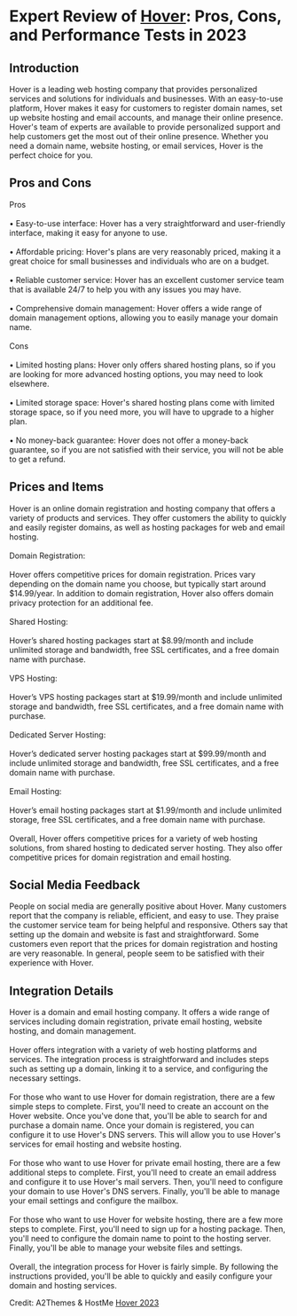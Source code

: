 <h1>Expert Review of <a href="https://a2themes.com/hover-reviews">Hover</a>: Pros, Cons, and Performance Tests in 2023</h1>
<h2>Introduction</h2>
Hover is a leading web hosting company that provides personalized services and solutions for individuals and businesses. With an easy-to-use platform, Hover makes it easy for customers to register domain names, set up website hosting and email accounts, and manage their online presence. Hover's team of experts are available to provide personalized support and help customers get the most out of their online presence. Whether you need a domain name, website hosting, or email services, Hover is the perfect choice for you.
<h2>Pros and Cons</h2>
Pros<br><br>• Easy-to-use interface: Hover has a very straightforward and user-friendly interface, making it easy for anyone to use.<br><br>• Affordable pricing: Hover's plans are very reasonably priced, making it a great choice for small businesses and individuals who are on a budget.<br><br>• Reliable customer service: Hover has an excellent customer service team that is available 24/7 to help you with any issues you may have.<br><br>• Comprehensive domain management: Hover offers a wide range of domain management options, allowing you to easily manage your domain name.<br><br>Cons<br><br>• Limited hosting plans: Hover only offers shared hosting plans, so if you are looking for more advanced hosting options, you may need to look elsewhere.<br><br>• Limited storage space: Hover's shared hosting plans come with limited storage space, so if you need more, you will have to upgrade to a higher plan.<br><br>• No money-back guarantee: Hover does not offer a money-back guarantee, so if you are not satisfied with their service, you will not be able to get a refund.
<h2>Prices and Items</h2>
Hover is an online domain registration and hosting company that offers a variety of products and services. They offer customers the ability to quickly and easily register domains, as well as hosting packages for web and email hosting.<br><br>Domain Registration:<br><br>Hover offers competitive prices for domain registration. Prices vary depending on the domain name you choose, but typically start around $14.99/year. In addition to domain registration, Hover also offers domain privacy protection for an additional fee.<br><br>Shared Hosting:<br><br>Hover’s shared hosting packages start at $8.99/month and include unlimited storage and bandwidth, free SSL certificates, and a free domain name with purchase.<br><br>VPS Hosting:<br><br>Hover’s VPS hosting packages start at $19.99/month and include unlimited storage and bandwidth, free SSL certificates, and a free domain name with purchase.<br><br>Dedicated Server Hosting:<br><br>Hover’s dedicated server hosting packages start at $99.99/month and include unlimited storage and bandwidth, free SSL certificates, and a free domain name with purchase.<br><br>Email Hosting:<br><br>Hover’s email hosting packages start at $1.99/month and include unlimited storage, free SSL certificates, and a free domain name with purchase.<br><br>Overall, Hover offers competitive prices for a variety of web hosting solutions, from shared hosting to dedicated server hosting. They also offer competitive prices for domain registration and email hosting.
<h2>Social Media Feedback</h2>
People on social media are generally positive about Hover. Many customers report that the company is reliable, efficient, and easy to use. They praise the customer service team for being helpful and responsive. Others say that setting up the domain and website is fast and straightforward. Some customers even report that the prices for domain registration and hosting are very reasonable. In general, people seem to be satisfied with their experience with Hover.
<h2>Integration Details</h2>
Hover is a domain and email hosting company. It offers a wide range of services including domain registration, private email hosting, website hosting, and domain management.<br><br>Hover offers integration with a variety of web hosting platforms and services. The integration process is straightforward and includes steps such as setting up a domain, linking it to a service, and configuring the necessary settings.<br><br>For those who want to use Hover for domain registration, there are a few simple steps to complete. First, you'll need to create an account on the Hover website. Once you've done that, you'll be able to search for and purchase a domain name. Once your domain is registered, you can configure it to use Hover's DNS servers. This will allow you to use Hover's services for email hosting and website hosting.<br><br>For those who want to use Hover for private email hosting, there are a few additional steps to complete. First, you'll need to create an email address and configure it to use Hover's mail servers. Then, you'll need to configure your domain to use Hover's DNS servers. Finally, you'll be able to manage your email settings and configure the mailbox.<br><br>For those who want to use Hover for website hosting, there are a few more steps to complete. First, you'll need to sign up for a hosting package. Then, you'll need to configure the domain name to point to the hosting server. Finally, you'll be able to manage your website files and settings.<br><br>Overall, the integration process for Hover is fairly simple. By following the instructions provided, you'll be able to quickly and easily configure your domain and hosting services.
<p>Credit: A2Themes & HostMe <a href="https://a2themes.com/hover-reviews">Hover 2023</a></p>